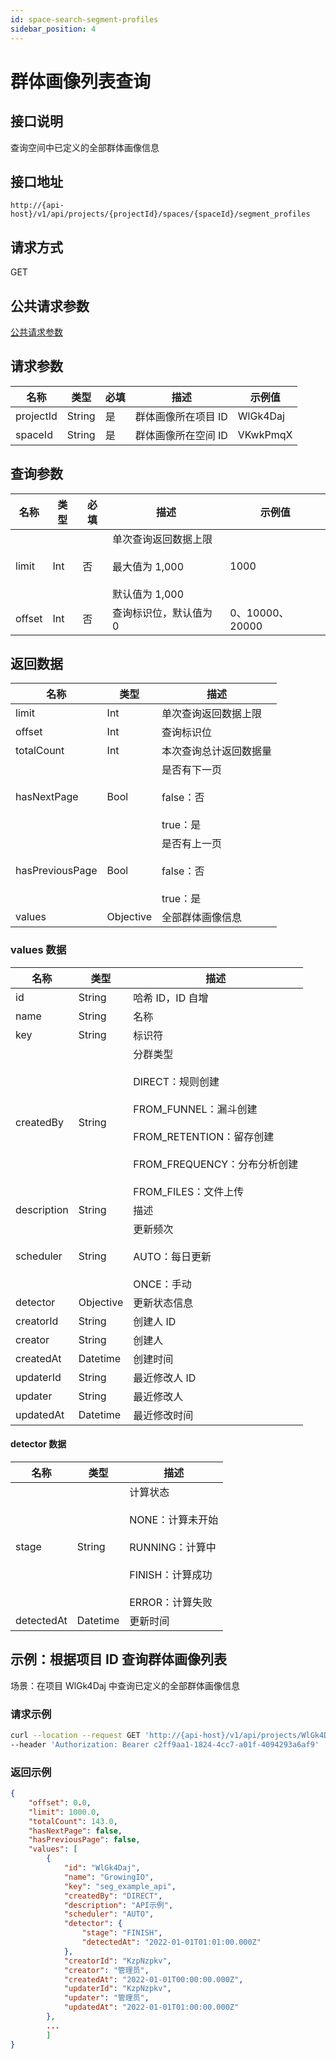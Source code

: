 ```yaml
---
id: space-search-segment-profiles
sidebar_position: 4
---
```


# 群体画像列表查询

## 接口说明

查询空间中已定义的全部群体画像信息

## 接口地址

```
http://{api-host}/v1/api/projects/{projectId}/spaces/{spaceId}/segment_profiles
```

## 请求方式

GET

## 公共请求参数

[公共请求参数](../../../open-api#公共请求参数)

## 请求参数

| 名称      | 类型   | 必填 | 描述                | 示例值   |
| --------- | ------ | ---- | ------------------- | -------- |
| projectId | String | 是   | 群体画像所在项目 ID | WlGk4Daj |
| spaceId   | String | 是   | 群体画像所在空间 ID | VKwkPmqX |

## 查询参数

| 名称   | 类型 | 必填 | 描述                                                               | 示例值          |
| ------ | ---- | ---- | ------------------------------------------------------------------ | --------------- |
| limit  | Int  | 否   | 单次查询返回数据上限<br></br>最大值为 1,000<br></br>默认值为 1,000 | 1000            |
| offset | Int  | 否   | 查询标识位，默认值为 0                                             | 0、10000、20000 |

## 返回数据

| 名称            | 类型      | 描述                                            |
| --------------- | --------- | ----------------------------------------------- |
| limit           | Int       | 单次查询返回数据上限                            |
| offset          | Int       | 查询标识位                                      |
| totalCount      | Int       | 本次查询总计返回数据量                          |
| hasNextPage     | Bool      | 是否有下一页<br></br>false：否<br></br>true：是 |
| hasPreviousPage | Bool      | 是否有上一页<br></br>false：否<br></br>true：是 |
| values          | Objective | 全部群体画像信息                                |

### values 数据

| 名称        | 类型      | 描述                                                                                                                                                               |
| ----------- | --------- | ------------------------------------------------------------------------------------------------------------------------------------------------------------------ |
| id          | String    | 哈希 ID，ID 自增                                                                                                                                                   |
| name        | String    | 名称                                                                                                                                                               |
| key         | String    | 标识符                                                                                                                                                             |
| createdBy   | String    | 分群类型<br></br>DIRECT：规则创建<br></br>FROM_FUNNEL：漏斗创建<br></br>FROM_RETENTION：留存创建<br></br>FROM_FREQUENCY：分布分析创建<br></br>FROM_FILES：文件上传 |
| description | String    | 描述                                                                                                                                                               |
| scheduler   | String    | 更新频次<br></br> AUTO：每日更新<br></br>ONCE：手动                                                                                                                |
| detector    | Objective | 更新状态信息                                                                                                                                                       |
| creatorId   | String    | 创建人 ID                                                                                                                                                          |
| creator     | String    | 创建人                                                                                                                                                             |
| createdAt   | Datetime  | 创建时间                                                                                                                                                           |
| updaterId   | String    | 最近修改人 ID                                                                                                                                                      |
| updater     | String    | 最近修改人                                                                                                                                                         |
| updatedAt   | Datetime  | 最近修改时间                                                                                                                                                       |

#### detector 数据

| 名称       | 类型     | 描述                                                                                                       |
| ---------- | -------- | ---------------------------------------------------------------------------------------------------------- |
| stage      | String   | 计算状态<br></br>NONE：计算未开始<br></br>RUNNING：计算中<br></br>FINISH：计算成功<br></br>ERROR：计算失败 |
| detectedAt | Datetime | 更新时间                                                                                                   |

## 示例：根据项目 ID 查询群体画像列表

场景：在项目 WlGk4Daj 中查询已定义的全部群体画像信息

### 请求示例

```bash
curl --location --request GET 'http://{api-host}/v1/api/projects/WlGk4Daj/segment_profiles?offset=0&limit=1000'
--header 'Authorization: Bearer c2ff9aa1-1824-4cc7-a01f-4094293a6af9'
```

### 返回示例

```json
{
    "offset": 0.0,
    "limit": 1000.0,
    "totalCount": 143.0,
    "hasNextPage": false,
    "hasPreviousPage": false,
    "values": [
        {
            "id": "WlGk4Daj",
            "name": "GrowingIO",
            "key": "seg_example_api",
            "createdBy": "DIRECT",
            "description": "API示例",
            "scheduler": "AUTO",
            "detector": {
                "stage": "FINISH",
                "detectedAt": "2022-01-01T01:01:00.000Z"
            },
            "creatorId": "KzpNzpkv",
            "creator": "管理员",
            "createdAt": "2022-01-01T00:00:00.000Z",
            "updaterId": "KzpNzpkv",
            "updater": "管理员",
            "updatedAt": "2022-01-01T01:00:00.000Z"
        },
        ...
        ]
}
```
